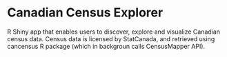 # Canadian Census Explorer
R Shiny app that enables users to discover, explore and visualize Canadian census data.
Census data is licensed by StatCanada, and retrieved using cancensus R package 
(which in backgroun calls CensusMapper API).
